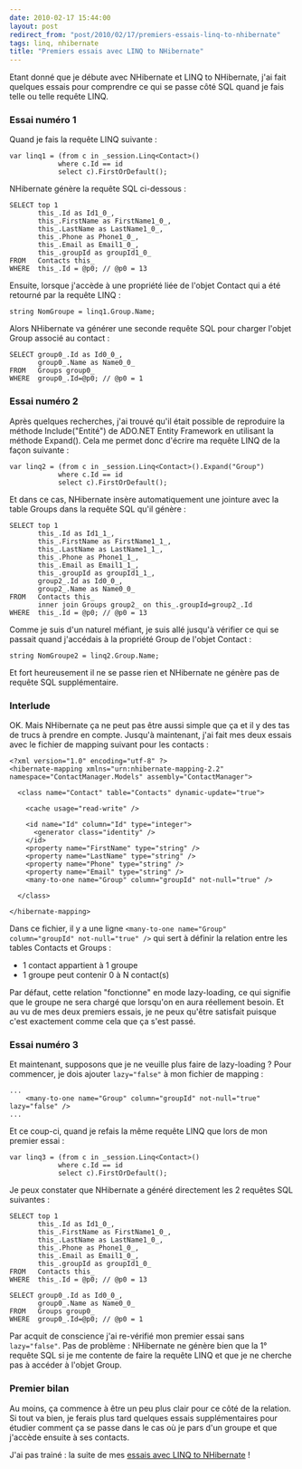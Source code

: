 ```yaml
---
date: 2010-02-17 15:44:00
layout: post
redirect_from: "post/2010/02/17/premiers-essais-linq-to-nhibernate"
tags: linq, nhibernate
title: "Premiers essais avec LINQ to NHibernate"
---
```


Etant donné que je débute avec NHibernate et LINQ to NHibernate, j'ai fait
quelques essais pour comprendre ce qui se passe côté SQL quand je fais telle ou
telle requête LINQ.

### Essai numéro 1

Quand je fais la requête LINQ suivante :

```
var linq1 = (from c in _session.Linq<Contact>()
            where c.Id == id
            select c).FirstOrDefault();
```

NHibernate génère la requête SQL ci-dessous :

```
SELECT top 1
       this_.Id as Id1_0_, 
       this_.FirstName as FirstName1_0_, 
       this_.LastName as LastName1_0_, 
       this_.Phone as Phone1_0_, 
       this_.Email as Email1_0_, 
       this_.groupId as groupId1_0_ 
FROM   Contacts this_ 
WHERE  this_.Id = @p0; // @p0 = 13
```

Ensuite, lorsque j'accède à une propriété liée de l'objet Contact qui a été
retourné par la requête LINQ :

```
string NomGroupe = linq1.Group.Name;
```

Alors NHibernate va générer une seconde requête SQL pour charger l'objet
Group associé au contact :

```
SELECT group0_.Id as Id0_0_, 
       group0_.Name as Name0_0_ 
FROM   Groups group0_ 
WHERE  group0_.Id=@p0; // @p0 = 1
```

### Essai numéro 2

Après quelques recherches, j'ai trouvé qu'il était possible de reproduire la
méthode Include("Entité") de ADO.NET Entity Framework en utilisant la méthode
Expand(). Cela me permet donc d'écrire ma requête LINQ de la façon
suivante :

```
var linq2 = (from c in _session.Linq<Contact>().Expand("Group")
            where c.Id == id
            select c).FirstOrDefault();
```

Et dans ce cas, NHibernate insère automatiquement une jointure avec la table
Groups dans la requête SQL qu'il génère :

```
SELECT top 1 
       this_.Id as Id1_1_, 
       this_.FirstName as FirstName1_1_, 
       this_.LastName as LastName1_1_, 
       this_.Phone as Phone1_1_, 
       this_.Email as Email1_1_, 
       this_.groupId as groupId1_1_, 
       group2_.Id as Id0_0_, 
       group2_.Name as Name0_0_ 
FROM   Contacts this_ 
       inner join Groups group2_ on this_.groupId=group2_.Id
WHERE  this_.Id = @p0; // @p0 = 13
```

Comme je suis d'un naturel méfiant, je suis allé jusqu'à vérifier ce qui se
passait quand j'accédais à la propriété Group de l'objet Contact :

```
string NomGroupe2 = linq2.Group.Name;
```

Et fort heureusement il ne se passe rien et NHibernate ne génère pas de
requête SQL supplémentaire.

### Interlude

OK. Mais NHibernate ça ne peut pas être aussi simple que ça et il y des tas
de trucs à prendre en compte. Jusqu'à maintenant, j'ai fait mes deux essais
avec le fichier de mapping suivant pour les contacts :

```
<?xml version="1.0" encoding="utf-8" ?>
<hibernate-mapping xmlns="urn:nhibernate-mapping-2.2" namespace="ContactManager.Models" assembly="ContactManager">

  <class name="Contact" table="Contacts" dynamic-update="true">

    <cache usage="read-write" />

    <id name="Id" column="Id" type="integer">
      <generator class="identity" />
    </id>
    <property name="FirstName" type="string" />
    <property name="LastName" type="string" />
    <property name="Phone" type="string" />
    <property name="Email" type="string" />
    <many-to-one name="Group" column="groupId" not-null="true" />

  </class>

</hibernate-mapping>
```

Dans ce fichier, il y a une ligne `<many-to-one name="Group"
column="groupId" not-null="true" />` qui sert à définir la relation
entre les tables Contacts et Groups :

* 1 contact appartient à 1 groupe
* 1 groupe peut contenir 0 à N contact(s)

Par défaut, cette relation "fonctionne" en mode lazy-loading, ce qui
signifie que le groupe ne sera chargé que lorsqu'on en aura réellement besoin.
Et au vu de mes deux premiers essais, je ne peux qu'être satisfait puisque
c'est exactement comme cela que ça s'est passé.

### Essai numéro 3

Et maintenant, supposons que je ne veuille plus faire de lazy-loading ?
Pour commencer, je dois ajouter `lazy="false"` à mon fichier de
mapping :

```
...
    <many-to-one name="Group" column="groupId" not-null="true" lazy="false" />
...
```

Et ce coup-ci, quand je refais la même requête LINQ que lors de mon premier
essai :

```
var linq3 = (from c in _session.Linq<Contact>()
            where c.Id == id
            select c).FirstOrDefault();
```

Je peux constater que NHibernate a généré directement les 2 requêtes SQL
suivantes :

```
SELECT top 1
       this_.Id as Id1_0_, 
       this_.FirstName as FirstName1_0_, 
       this_.LastName as LastName1_0_, 
       this_.Phone as Phone1_0_, 
       this_.Email as Email1_0_, 
       this_.groupId as groupId1_0_ 
FROM   Contacts this_ 
WHERE  this_.Id = @p0; // @p0 = 13

SELECT group0_.Id as Id0_0_, 
       group0_.Name as Name0_0_ 
FROM   Groups group0_ 
WHERE  group0_.Id=@p0; // @p0 = 1
```

Par acquit de conscience j'ai re-vérifié mon premier essai sans
`lazy="false"`. Pas de problème : NHibernate ne génère bien que
la 1° requête SQL si je me contente de faire la requête LINQ et que je ne
cherche pas à accéder à l'objet Group.

### Premier bilan

Au moins, ça commence à être un peu plus clair pour ce côté de la relation.
Si tout va bien, je ferais plus tard quelques essais supplémentaires pour
étudier comment ça se passe dans le cas où je pars d'un groupe et que j'accède
ensuite à ses contacts.

J'ai pas trainé : la suite de mes [essais avec LINQ to NHibernate](http://blog2/pagesd.info/) !
